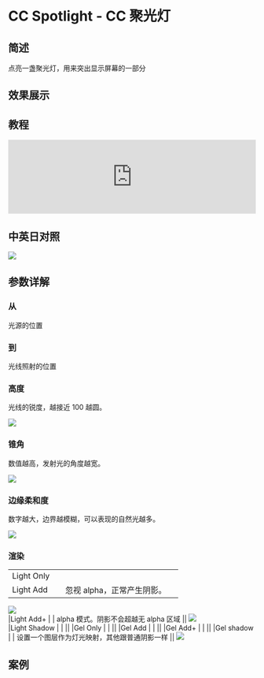 # CC Spotlight - CC 聚光灯

## 简述

点亮一盏聚光灯，用来突出显示屏幕的一部分

## 效果展示

## 教程

<iframe src="https://player.bilibili.com/player.html?bvid=BV1e34y1X7Vj&page=70&high_quality=1" width="100%" allowfullscreen="allowfullscreen" frameborder="0"></iframe>

## 中英日对照

![](https://cdn.yuelili.com/20211226164032.png)

## 参数详解

### 从

光源的位置

### 到

光线照射的位置

### 高度

光线的锐度，越接近 100 越圆。

![](https://cdn.yuelili.com/20211226164113.png)

### 锥角

数值越高，发射光的角度越宽。

![](https://cdn.yuelili.com/20211226164139.png)

### 边缘柔和度

数字越大，边界越模糊，可以表现的自然光越多。

![](https://cdn.yuelili.com/20211226164240.png)

### 渲染

|            |     |                            |     |
| ---------- | --- | -------------------------- | --- |
| Light Only |     |                            |     |
| Light Add  |     | 忽视 alpha，正常产生阴影。 |     |

![](https://cdn.yuelili.com/20211226164918.png)  
|Light Add+ | | alpha 模式。阴影不会超越无 alpha 区域 ||
![](https://cdn.yuelili.com/20211226164857.png)  
|Light Shadow | | ||
|Gel Only | | ||
|Gel Add | | ||
|Gel Add+ | | ||
|Gel shadow | | 设置一个图层作为灯光映射，其他跟普通阴影一样 ||
![](https://cdn.yuelili.com/20211226165439.png)

## 案例
